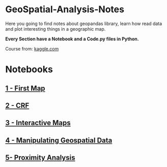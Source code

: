 # **GeoSpatial-Analysis-Notes**

Here you going to find notes about geopandas library, learn how read data and plot interesting things in a geographic map.

**Every Section have a Notebook and a Code.py files in Python.**

Course from: [kaggle.com](https://www.kaggle.com/code/alexisbcook/your-first-map/tutorial)

# **Notebooks**

## [1 - First Map](https://github.com/MiguelAngel-ht/GeoSpatial-Analysis-Notes/blob/main/01-First-Map/Notebook.ipynb)
## [2 - CRF](https://github.com/MiguelAngel-ht/GeoSpatial-Analysis-Notes/blob/main/02-Coordinate-Reference-Systems/Notebook.ipynb)
## [3 - Interactive Maps](https://github.com/MiguelAngel-ht/GeoSpatial-Analysis-Notes/blob/main/03-Interactive-Maps/Notebook.ipynb)
## [4 - Manipulating Geospatial Data](https://github.com/MiguelAngel-ht/GeoSpatial-Analysis-Notes/blob/main/04-Manipulating-Geospatial-Data/Notebook.ipynb)
## [5- Proximity Analysis](https://github.com/MiguelAngel-ht/GeoSpatial-Analysis-Notes/blob/main/05-Proximity-Analysis/Notebook.ipynb)

